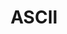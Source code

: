 ---
layout: "project-page"
icon: "ascii.png"
title: "ASCII"
desc: ""
tools: "Python / Pillow"
timeframe: "2020"
---